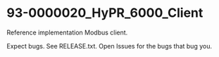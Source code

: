 # 93-0000020_HyPR_6000_Client

Reference implementation Modbus client.

Expect bugs. See RELEASE.txt. Open Issues for the bugs that bug you.
